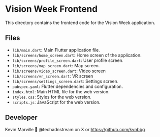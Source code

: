  # Vision Week Frontend

This directory contains the frontend code for the Vision Week application.

## Files
- `lib/main.dart`: Main Flutter application file.
- `lib/screens/home_screen.dart`: Home screen of the application.
- `lib/screens/profile_screen.dart`: User profile screen.
- `lib/screens/map_screen.dart`: Map screen.
- `lib/screens/video_screen.dart`: Video screen
- `lib/screens/vr_screen.dart`: VR screen
- `lib/screens/settings_screen.dart`: Settings screen.
- `pubspec.yaml`: Flutter dependencies and configuration.
- `index.html`: Main HTML file for the web version.
- `styles.css`: Styles for the web version.
- `scripts.js`: JavaScript for the web version.

## Developer
Kevin Marville  @techadnstream on X or https://github.com/kvnbbg

